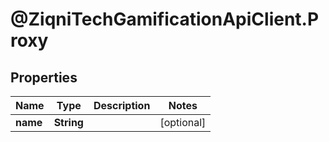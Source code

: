 # @ZiqniTechGamificationApiClient.Proxy

## Properties

Name | Type | Description | Notes
------------ | ------------- | ------------- | -------------
**name** | **String** |  | [optional] 


